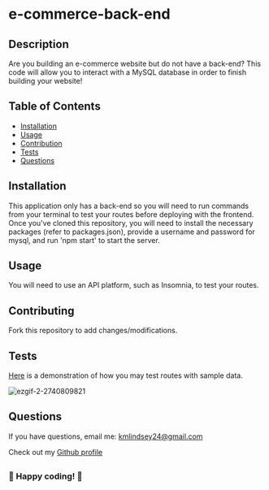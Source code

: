 # e-commerce-back-end

  

  ## Description
  Are you building an e-commerce website but do not have a back-end? This code will allow you to interact with a MySQL database in order to finish building your website!


  ## Table of Contents

  - [Installation](#Installation)
  - [Usage](#Usage)
  - [Contribution](#Contributing)
  - [Tests](#Tests)
  - [Questions](#Questions)
  

  ## Installation
  This application only has a back-end so you will need to run commands from your terminal to test your routes before deploying with the frontend. Once you've cloned this repository, you will need to install the necessary packages (refer to packages.json), provide a username and password for mysql, and run 'npm start' to start the server.

  ## Usage
  You will need to use an API platform, such as Insomnia, to test your routes. 


  ## Contributing
  Fork this repository to add changes/modifications.

  ## Tests
  <a href="https://drive.google.com/file/d/1kM6hBCy3_BFS7DRcrwFeuieUfRptL8tC/view?usp=sharing" target="_blank">Here</a> is a demonstration of how you may test routes with sample data.
  
  ![ezgif-2-2740809821](https://user-images.githubusercontent.com/102554319/182933707-e29008fa-c077-4aa3-90fb-553a08bf0e81.gif)


  ## Questions
  If you have questions, email me: <kmlindsey24@gmail.com>
  
  Check out my [Github profile](https://github.com/kfisch2)
  ##
  
  ### :dizzy: Happy coding! :dizzy:

